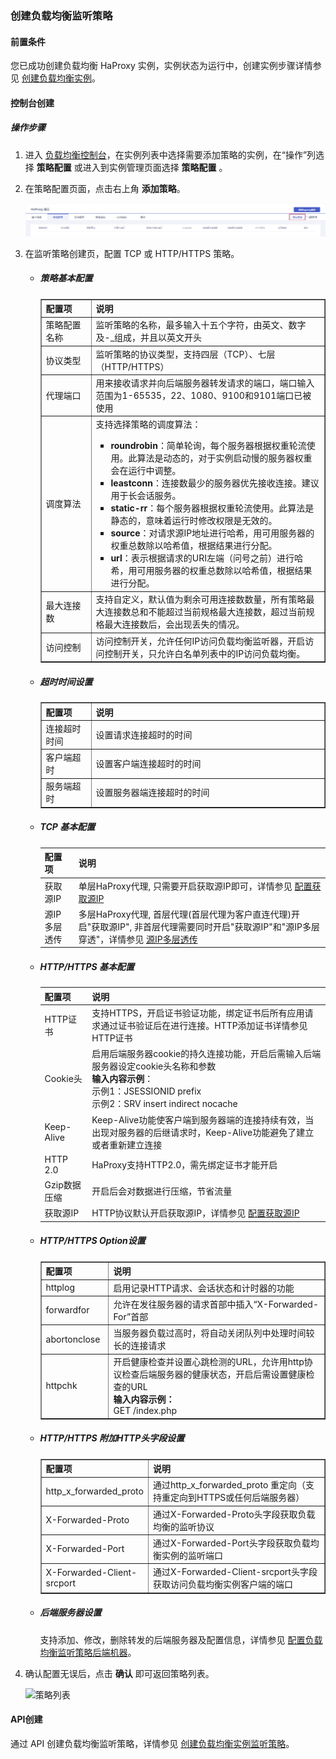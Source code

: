 ### 创建负载均衡监听策略

#### 前置条件

您已成功创建负载均衡 HaProxy 实例，实例状态为运行中，创建实例步骤详情参见 [创建负载均衡实例](F:\首云工作相关\PaaS产品线\弹性计算产品\负载均衡\用户操作手册\HaProxy\04.操作指南\00.负载均衡实例\00.创建负载均衡实例.md)。

#### 控制台创建

##### 操作步骤

1. 进入 [负载均衡控制台](https://console.capitalonline.net/loadbalancers)，在实例列表中选择需要添加策略的实例，在“操作”列选择 **策略配置** 或进入到实例管理页面选择 **策略配置** 。

2. 在策略配置页面，点击右上角 **添加策略**。

   ![添加策略](00.%E5%88%9B%E5%BB%BA%E8%B4%9F%E8%BD%BD%E5%9D%87%E8%A1%A1%E7%9B%91%E5%90%AC%E7%AD%96%E7%95%A5.assets/%E6%B7%BB%E5%8A%A0%E7%AD%96%E7%95%A5.png)

3. 在监听策略创建页，配置 TCP 或 HTTP/HTTPS 策略。

   + ##### 策略基本配置

     <table width="95%" border="1" cellpadding="2" cellspacing="1">
     	<thead>
             <tr>
                 <th align="left" width="15%">配置项</th>
                 <th align="left" width="70%">说明</th>
             </tr>
     	</thead>
         <tbody>
             <tr>
                 <td>策略配置名称</td>
                 <td>监听策略的名称，最多输入十五个字符，由英文、数字及-_组成，并且以英文开头</td>
             </tr>
             <tr>
                 <td>协议类型</td>
                 <td>监听策略的协议类型，支持四层（TCP）、七层（HTTP/HTTPS）</td>
             </tr>
             <tr>
                 <td>代理端口</td>
                 <td>用来接收请求并向后端服务器转发请求的端口，端口输入范围为1-65535，22、1080、9100和9101端口已被使用</td>
             </tr>
              <tr>
                 <td>调度算法</td>
                 <td>支持选择策略的调度算法：</br>
                     <ul>
                         <li><b>roundrobin</b>：简单轮询，每个服务器根据权重轮流使用。此算法是动态的，对于实例启动慢的服务器权重会在运行中调整。</li>
                         <li><b>leastconn</b>：连接数最少的服务器优先接收连接。建议用于长会话服务。</li>
                         <li><b>static-rr</b>：每个服务器根据权重轮流使用。此算法是静态的，意味着运行时修改权限是无效的。</li>
                         <li><b>source</b>：对请求源IP地址进行哈希，用可用服务器的权重总数除以哈希值，根据结果进行分配。</li>
                         <li><b>url</b>：表示根据请求的URI左端（问号之前）进行哈希，用可用服务器的权重总数除以哈希值，根据结果进行分配。</li>
             		</ul>
             	</td>
             </tr>
     		<tr>
                 <td>最大连接数</td>
                 <td>支持自定义，默认值为剩余可用连接数数量，所有策略最大连接数总和不能超过当前规格最大连接数，超过当前规格最大连接数后，会出现丢失的情况。</td>
             </tr>
     		<tr>
                 <td>访问控制</td>
                 <td>访问控制开关，允许任何IP访问负载均衡监听器，开启访问控制开关，只允许白名单列表中的IP访问负载均衡。</td>
             </tr>
     	</tbody>
     </table>

   + ##### 超时时间设置

     <table width="95%" border="1" cellpadding="2" cellspacing="1">
     	<thead>
             <tr>
                 <th align="left" width="15%">配置项</th>
                 <th align="left" width="70%">说明</th>
             </tr>
     	</thead>
         <tbody>
             <tr>
                 <td>连接超时时间</td>
                 <td>设置请求连接超时的时间</td>
             </tr>
             <tr>
                 <td>客户端超时</td>
                 <td>设置客户端连接超时的时间</td>
             </tr>
             <tr>
                 <td>服务端超时</td>
                 <td>设置服务器端连接超时的时间</td>
             </tr>
     	</tbody>
     </table>

   + ##### TCP 基本配置

     | 配置项       | 说明                                                         |
     | ------------ | ------------------------------------------------------------ |
     | 获取源IP     | 单层HaProxy代理, 只需要开启获取源IP即可，详情参见 [配置获取源IP](F:\首云工作相关\PaaS产品线\弹性计算产品\负载均衡\用户操作手册\HaProxy\06.最佳实践\00.配置获取源IP与源IP多层透传.md) |
     | 源IP多层透传 | 多层HaProxy代理, 首层代理(首层代理为客户直连代理)开启"获取源IP", 非首层代理需要同时开启"获取源IP"和"源IP多层穿透"，详情参见 [源IP多层透传](F:\首云工作相关\PaaS产品线\弹性计算产品\负载均衡\用户操作手册\HaProxy\06.最佳实践\00.配置获取源IP与源IP多层透传.md) |

   + ##### HTTP/HTTPS 基本配置

     | 配置项       | 说明                                                         |
     | ------------ | ------------------------------------------------------------ |
     | HTTP证书     | 支持HTTPS，开启证书验证功能，绑定证书后所有应用请求通过证书验证后在进行连接。HTTP添加证书详情参见 HTTP证书 |
     | Cookie头     | 启用后端服务器cookie的持久连接功能，开启后需输入后端服务器设定cookie头名称和参数<br />**输入内容示例**：<br />示例1：JSESSIONID prefix<br />示例2：SRV insert indirect nocache |
     | Keep-Alive   | Keep-Alive功能使客户端到服务器端的连接持续有效，当出现对服务器的后继请求时，Keep-Alive功能避免了建立或者重新建立连接 |
     | HTTP 2.0     | HaProxy支持HTTP2.0，需先绑定证书才能开启                     |
     | Gzip数据压缩 | 开启后会对数据进行压缩，节省流量                             |
     | 获取源IP     | HTTP协议默认开启获取源IP，详情参见 [配置获取源IP](F:\首云工作相关\PaaS产品线\弹性计算产品\负载均衡\用户操作手册\HaProxy\06.最佳实践\00.配置获取源IP与源IP多层透传.md) |

   + ##### HTTP/HTTPS Option设置

     <table width="95%" border="1" cellpadding="2" cellspacing="1">
     	<thead>
             <tr>
                 <th align="left" width="15%">配置项</th>
                 <th align="left" width="70%">说明</th>
             </tr>
     	</thead>
         <tbody>
             <tr>
                 <td>httplog</td>
                 <td>启用记录HTTP请求、会话状态和计时器的功能</td>
             </tr>
             <tr>
                 <td>forwardfor</td>
                 <td>允许在发往服务器的请求首部中插入“X-Forwarded-For”首部</td>
             </tr>
             <tr>
                 <td>abortonclose</td>
                 <td>当服务器负载过高时，将自动关闭队列中处理时间较长的连接请求</td>
             </tr>
             <tr>
                 <td>httpchk</td>
                 <td>开启健康检查并设置心跳检测的URL，允许用http协议检查后端服务器的健康状态，开启后需设置健康检查的URL</br><b>输入内容示例：</b></br>GET /index.php</td>
             </tr>
     	</tbody>
     </table>

   + ##### HTTP/HTTPS 附加HTTP头字段设置

     <table width="95%" border="1" cellpadding="2" cellspacing="1">
     	<thead>
             <tr>
                 <th align="left" width="15%">配置项</th>
                 <th align="left" width="70%">说明</th>
             </tr>
     	</thead>
         <tbody>
             <tr>
                 <td>http_x_forwarded_proto</td>
                 <td>通过http_x_forwarded_proto 重定向（支持重定向到HTTPS或任何后端服务器）</td>
             </tr>
             <tr>
                 <td>X-Forwarded-Proto</td>
                 <td>通过X-Forwarded-Proto头字段获取负载均衡的监听协议</td>
             </tr>
             <tr>
                 <td>X-Forwarded-Port</td>
                 <td>通过X-Forwarded-Port头字段获取负载均衡实例的监听端口</td>
             </tr>
             <tr>
                 <td>X-Forwarded-Client-srcport</td>
                 <td>通过X-Forwarded-Client-srcport头字段获取访问负载均衡实例客户端的端口</td>
             </tr>
     	</tbody>
     </table>

   + ##### 后端服务器设置

     支持添加、修改，删除转发的后端服务器及配置信息，详情参见 [配置负载均衡监听策略后端机器](F:\首云工作相关\PaaS产品线\弹性计算产品\负载均衡\用户操作手册\HaProxy\04.操作指南\01.负载均衡监听策略\02.配置负载均衡监听策略后端机器.md)。

4. 确认配置无误后，点击 **确认** 即可返回策略列表。

   ![策略列表](F:\首云工作相关\PaaS产品线\弹性计算产品\负载均衡\用户操作手册\用户操作手册图片\操作指南\创建策略\策略列表.png)


#### API创建

通过 API 创建负载均衡监听策略，详情参见 [创建负载均衡实例监听策略](F:\首云工作相关\PaaS产品线\弹性计算产品\负载均衡\用户操作手册\HaProxy\09.API文档\03.监听策略相关接口\01.修改监听策略.md)。

